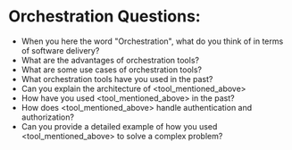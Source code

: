 # Orchestration Questions:

* When you here the word "Orchestration", what do you think of in terms of software delivery?
* What are the advantages of orchestration tools?
* What are some use cases of orchestration tools?
* What orchestration tools have you used in the past?
* Can you explain the architecture of <tool_mentioned_above>
* How have you used <tool_mentioned_above> in the past?
* How does <tool_mentioned_above> handle authentication and authorization?
* Can you provide a detailed example of how you used <tool_mentioned_above> to solve a complex problem?